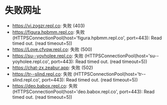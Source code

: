 # 失败网址
- https://vi.zogzr.repl.co: 失败 (403)
- https://figura.hpbmm.repl.co: 失败 (HTTPSConnectionPool(host='figura.hpbmm.repl.co', port=443): Read timed out. (read timeout=5))
- https://Love.cfvqw.repl.co: 失败 (500)
- https://su--yoyholee.repl.co: 失败 (HTTPSConnectionPool(host='su--yoyholee.repl.co', port=443): Read timed out. (read timeout=5))
- https://chat-zx.zeabur.app: 失败 (502)
- https://tr--slind.repl.co: 失败 (HTTPSConnectionPool(host='tr--slind.repl.co', port=443): Read timed out. (read timeout=5))
- https://deo.babox.repl.co: 失败 (HTTPSConnectionPool(host='deo.babox.repl.co', port=443): Read timed out. (read timeout=5))

